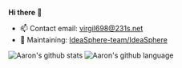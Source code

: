 **Hi there** 👋

- 📫 Contact email: virgil698@231s.net
- 🧰 Maintaining: [IdeaSphere-team/IdeaSphere](https://github.com/IdeaSphere-team/IdeaSphere)
  
![Aaron's github stats](https://github-readme-stats.vercel.app/api?username=virgil698&show_icons=true)
![Aaron's github language](https://github-readme-stats.vercel.app/api/top-langs/?username=virgil698&layout=compact)
